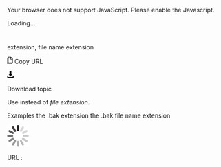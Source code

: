 Your browser does not support JavaScript. Please enable the Javascript.

Loading...

# 

extension, file name extension

![Copy URL](media/fail/Copy.png)
Copy URL

![Download](media/fail/Download.png)

Download topic

Use instead of *file extension*. 

Examples
the .bak extension
the .bak file name extension

![In progress](media/fail/activity-large.gif)

URL :
